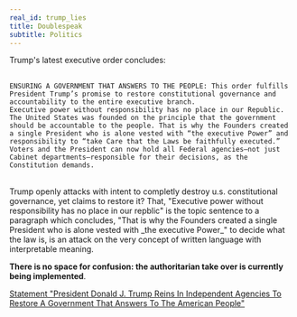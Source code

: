 ```yaml
---
real_id: trump_lies
title: Doublespeak
subtitle: Politics
---
```

Trump's latest executive order concludes:  
<br>

  
    ENSURING A GOVERNMENT THAT ANSWERS TO THE PEOPLE: This order fulfills President Trump’s promise to restore constitutional governance and accountability to the entire executive branch.  
    Executive power without responsibility has no place in our Republic. The United States was founded on the principle that the government should be accountable to the people. That is why the Founders created a single President who is alone vested with “the executive Power” and responsibility to “take Care that the Laws be faithfully executed.”  
    Voters and the President can now hold all Federal agencies—not just Cabinet departments—responsible for their decisions, as the Constitution demands.
  
  
<br>	   
Trump openly attacks with intent to completly destroy u.s. constitutional governance, yet claims to restore it? That, "Executive power without responsibility has no place in our repblic" is the topic sentence to a paragraph which concludes, "That is why the Founders created a single President who is alone vested with _the executive Power_" to decide what the law is, is an attack on the very concept of written language with interpretable meaning.  
  
__There is no space for confusion: the authoritarian take over is currently being implemented__.  

  
[Statement "President Donald J. Trump Reins In Independent Agencies To Restore A Government That Answers To The American People"](https://www.whitehouse.gov/fact-sheets/2025/02/fact-sheet-president-donald-j-trump-reins-in-independent-agencies-to-restore-a-government-that-answers-to-the-american-people)